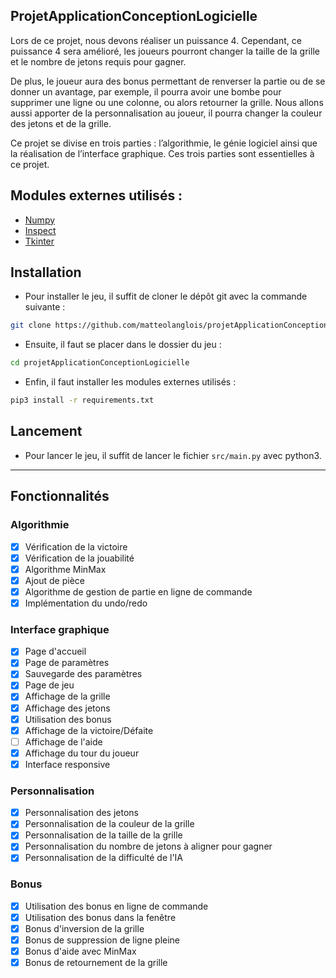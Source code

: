 ## ProjetApplicationConceptionLogicielle
Lors de ce projet, nous devons réaliser un puissance 4. Cependant, ce puissance 
4 sera amélioré, les joueurs pourront changer la taille de la grille et le 
nombre de jetons requis pour gagner.

De plus, le joueur aura des bonus permettant de renverser la partie ou de se 
donner un avantage, par exemple, il pourra avoir une bombe pour supprimer une 
ligne ou une colonne, ou alors retourner la grille.
Nous allons aussi apporter de la personnalisation au joueur, il pourra changer 
la couleur des jetons et de la grille.

Ce projet se divise en trois parties : l’algorithmie, le génie logiciel ainsi 
que la réalisation de l’interface graphique. Ces trois parties sont essentielles
à ce projet.

## Modules externes utilisés :
* [Numpy](numpy.org)
* [Inspect](https://docs.python.org/3/library/inspect.html)
* [Tkinter](https://docs.python.org/3/library/tkinter.html)

## Installation
* Pour installer le jeu, il suffit de cloner le dépôt git avec la commande suivante :
```bash
git clone https://github.com/matteolanglois/projetApplicationConceptionLogicielle.git
```
* Ensuite, il faut se placer dans le dossier du jeu :
```bash
cd projetApplicationConceptionLogicielle
```
* Enfin, il faut installer les modules externes utilisés :
```bash
pip3 install -r requirements.txt
```

## Lancement
* Pour lancer le jeu, il suffit de lancer le fichier `src/main.py` avec python3.

_____________________
## Fonctionnalités
### Algorithmie
- [x] Vérification de la victoire
- [x] Vérification de la jouabilité
- [x] Algorithme MinMax
- [x] Ajout de pièce
- [x] Algorithme de gestion de partie en ligne de commande
- [x] Implémentation du undo/redo

### Interface graphique
- [x] Page d'accueil
- [x] Page de paramètres
- [x] Sauvegarde des paramètres
- [x] Page de jeu
- [x] Affichage de la grille
- [x] Affichage des jetons
- [x] Utilisation des bonus
- [x] Affichage de la victoire/Défaite
- [ ] Affichage de l'aide
- [x] Affichage du tour du joueur
- [x] Interface responsive

### Personnalisation
- [x] Personnalisation des jetons
- [x] Personnalisation de la couleur de la grille
- [x] Personnalisation de la taille de la grille
- [x] Personnalisation du nombre de jetons à aligner pour gagner
- [x] Personnalisation de la difficulté de l'IA

### Bonus
- [x] Utilisation des bonus en ligne de commande
- [x] Utilisation des bonus dans la fenêtre
- [x] Bonus d'inversion de la grille
- [x] Bonus de suppression de ligne pleine
- [x] Bonus d'aide avec MinMax
- [x] Bonus de retournement de la grille